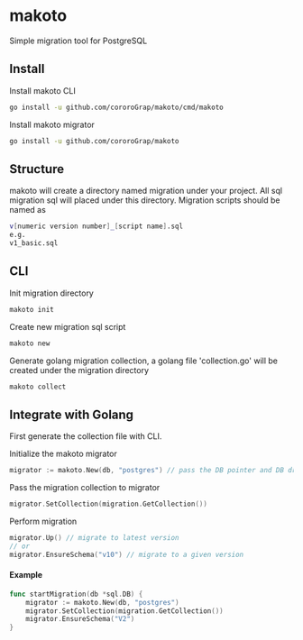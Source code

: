 makoto
========
Simple migration tool for PostgreSQL

Install
-------
Install makoto CLI
```bash
go install -u github.com/cororoGrap/makoto/cmd/makoto
```
Install makoto migrator
```bash
go install -u github.com/cororoGrap/makoto
```

Structure
----------
makoto will create a directory named migration under your project. All sql migration sql will placed under this directory.
Migration scripts should be named as
```bash
v[numeric version number]_[script name].sql
e.g.
v1_basic.sql
```

CLI
------
Init migration directory
```bash
makoto init
```

Create new migration sql script
```bash
makoto new
```

Generate golang migration collection, a golang file 'collection.go' will be created under the migration directory
```bash
makoto collect
```

Integrate with Golang
-----
First generate the collection file with CLI.

Initialize the makoto migrator
```go
migrator := makoto.New(db, "postgres") // pass the DB pointer and DB driver name
```
Pass the migration collection to migrator
```go
migrator.SetCollection(migration.GetCollection())
```
Perform migration
```go
migrator.Up() // migrate to latest version
// or
migrator.EnsureSchema("v10") // migrate to a given version
```

#### Example
```go
func startMigration(db *sql.DB) {
    migrator := makoto.New(db, "postgres")
    migrator.SetCollection(migration.GetCollection())
    migrator.EnsureSchema("V2") 
}
```
